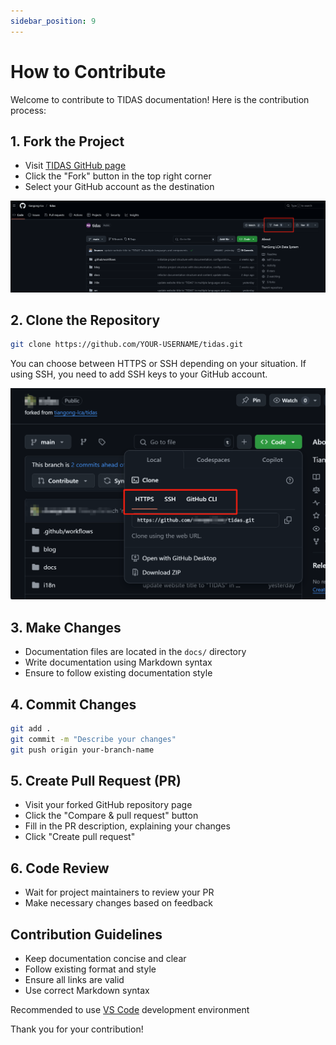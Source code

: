 ```yaml
---
sidebar_position: 9
---
```


# How to Contribute

Welcome to contribute to TIDAS documentation! Here is the contribution process:

## 1. Fork the Project

- Visit [TIDAS GitHub page](https://github.com/tiangong-lca/tidas)
- Click the "Fork" button in the top right corner
- Select your GitHub account as the destination

![Fork location](../../../../static/docs/user-guide/img/GIT_FORK.png)

## 2. Clone the Repository

```bash
git clone https://github.com/YOUR-USERNAME/tidas.git
```

You can choose between HTTPS or SSH depending on your situation. If using SSH, you need to add SSH keys to your GitHub account.

![Link location](../../../../static/docs/user-guide/img/GIT_CLONE.png)

## 3. Make Changes

- Documentation files are located in the `docs/` directory
- Write documentation using Markdown syntax
- Ensure to follow existing documentation style

## 4. Commit Changes

```bash
git add .
git commit -m "Describe your changes"
git push origin your-branch-name
```

## 5. Create Pull Request (PR)

- Visit your forked GitHub repository page
- Click the "Compare & pull request" button
- Fill in the PR description, explaining your changes
- Click "Create pull request"

## 6. Code Review

- Wait for project maintainers to review your PR
- Make necessary changes based on feedback

## Contribution Guidelines

- Keep documentation concise and clear
- Follow existing format and style
- Ensure all links are valid
- Use correct Markdown syntax

Recommended to use [VS Code](../current/faq/VSCode-guide.md) development environment

Thank you for your contribution!
